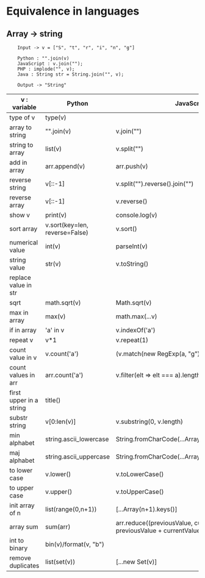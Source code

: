 # Equivalence in languages

## Array -> string 
```
    Input -> v = ["S", "t", "r", "i", "n", "g"]

    Python : "".join(v)
    JavaScript : v.join("");
    PHP : implode("", v);
    Java : String str = String.join("", v);

    Output -> "String"
```


|v : variable| Python | JavaScript | PHP | Java |
| --- | --- | --- | --- |--- |
| type of v | type(v) |  | | v.getClass().getSimpleName() |
| array to string | "".join(v) | v.join("") | implode("", v) | String.join("", v) |
| string to array | list(v) | v.split("") | explode("", v)/str_split(v) | v.split("") |
| add in array | arr.append(v) | arr.push(v) | $arr[] = v | |
| reverse string | v[::-1] | v.split("").reverse().join("") | strrev(v) |  |
| reverse array | v[::-1] | v.reverse() | array_reverse(v) |  |
| show v | print(v) | console.log(v) | echo v/print_r(v) |System.out.println(v) |
| sort array | v.sort(key=len, reverse=False) | v.sort() | sort(v)/rsort(v) | |
| numerical value | int(v) | parseInt(v) | intval(v) | Integer.parseInt(v) |
| string value | str(v) | v.toString() | strval(v) | String.valueOf(v) |
| replace value in str | | | | v.replace('a) |
| sqrt | math.sqrt(v) | Math.sqrt(v) | sqrt(v) | 
| max in array | max(v) | math.max(...v) | max(v) | |
| if in array | 'a' in v | v.indexOf('a') | in_array('a', v) |  | 
| repeat v | v*1 | v.repeat(1) | str_repeat(v, 1) | v.repeat(1) |
| count value in v | v.count('a') | (v.match(new RegExp(a, "g")) || []).length | substr_count(v, 'a') |  |
| count values in arr | arr.count('a') | v.filter(elt => elt === a).length | array_count_values(v) |  |
| first upper in a string | title() | | ucwords(v) | |
| substr string | v[0:len(v)] | v.substring(0, v.length) | substr(v, 0, strlen(v)) |  |
| min alphabet | string.ascii_lowercase | String.fromCharCode(...Array(123).keys()).slice(97) | range('a', 'z') | |
| maj alphabet | string.ascii_uppercase | String.fromCharCode(...Array(91).keys()).slice(65) | range('A', 'Z') | |
| to lower case | v.lower() | v.toLowerCase() | strtolower(v) | |
| to upper case | v.upper() | v.toUpperCase() | strtoupper(v) | |
| init array of n | list(range(0,n+1)) | [...Array(n+1).keys()] | range(0,n) | |
| array sum | sum(arr) | arr.reduce((previousValue, currentValue) => previousValue + currentValue, 0) | array_sum(arr) | |
| int to binary | bin(v)/format(v, "b") | | | |
| remove duplicates | list(set(v)) | [...new Set(v)] | | |